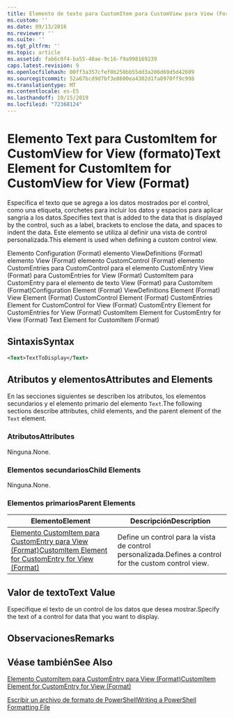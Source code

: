 ```yaml
---
title: Elemento de texto para CustomItem para CustomView para View (Format) | Microsoft Docs
ms.custom: ''
ms.date: 09/13/2016
ms.reviewer: ''
ms.suite: ''
ms.tgt_pltfrm: ''
ms.topic: article
ms.assetid: fab6c0f4-ba55-48ae-9c16-f9a998169239
caps.latest.revision: 9
ms.openlocfilehash: 00ff3a357cfef0b250bb55dd3a206d69d5d42609
ms.sourcegitcommit: 52a67bcd9d7bf3e8600ea4302d1fa8970ff9c998
ms.translationtype: MT
ms.contentlocale: es-ES
ms.lasthandoff: 10/15/2019
ms.locfileid: "72368124"
---
```

# <a name="text-element-for-customitem-for-customview-for-view-format"></a><span data-ttu-id="92853-102">Elemento Text para CustomItem for CustomView for View (formato)</span><span class="sxs-lookup"><span data-stu-id="92853-102">Text Element for CustomItem for CustomView for View (Format)</span></span>

<span data-ttu-id="92853-103">Especifica el texto que se agrega a los datos mostrados por el control, como una etiqueta, corchetes para incluir los datos y espacios para aplicar sangría a los datos.</span><span class="sxs-lookup"><span data-stu-id="92853-103">Specifies text that is added to the data that is displayed by the control, such as a label, brackets to enclose the data, and spaces to indent the data.</span></span> <span data-ttu-id="92853-104">Este elemento se utiliza al definir una vista de control personalizada.</span><span class="sxs-lookup"><span data-stu-id="92853-104">This element is used when defining a custom control view.</span></span>

<span data-ttu-id="92853-105">Elemento Configuration (Format) elemento ViewDefinitions (Format) elemento View (Format) elemento CustomControl (Format) elemento CustomEntries para CustomControl para el elemento CustomEntry View (Format) para CustomEntries for View (Format) CustomItem para CustomEntry para el elemento de texto View (Format) para CustomItem (Format)</span><span class="sxs-lookup"><span data-stu-id="92853-105">Configuration Element (Format) ViewDefinitions Element (Format) View Element (Format) CustomControl Element (Format) CustomEntries Element for CustomControl for View (Format) CustomEntry Element for CustomEntries for View (Format) CustomItem Element for CustomEntry for View (Format) Text Element for CustomItem (Format)</span></span>

## <a name="syntax"></a><span data-ttu-id="92853-106">Sintaxis</span><span class="sxs-lookup"><span data-stu-id="92853-106">Syntax</span></span>

```xml
<Text>TextToDisplay</Text>
```

## <a name="attributes-and-elements"></a><span data-ttu-id="92853-107">Atributos y elementos</span><span class="sxs-lookup"><span data-stu-id="92853-107">Attributes and Elements</span></span>

<span data-ttu-id="92853-108">En las secciones siguientes se describen los atributos, los elementos secundarios y el elemento primario del elemento `Text`.</span><span class="sxs-lookup"><span data-stu-id="92853-108">The following sections describe attributes, child elements, and the parent element of the `Text` element.</span></span>

### <a name="attributes"></a><span data-ttu-id="92853-109">Atributos</span><span class="sxs-lookup"><span data-stu-id="92853-109">Attributes</span></span>

<span data-ttu-id="92853-110">Ninguna.</span><span class="sxs-lookup"><span data-stu-id="92853-110">None.</span></span>

### <a name="child-elements"></a><span data-ttu-id="92853-111">Elementos secundarios</span><span class="sxs-lookup"><span data-stu-id="92853-111">Child Elements</span></span>

<span data-ttu-id="92853-112">Ninguna.</span><span class="sxs-lookup"><span data-stu-id="92853-112">None.</span></span>

### <a name="parent-elements"></a><span data-ttu-id="92853-113">Elementos primarios</span><span class="sxs-lookup"><span data-stu-id="92853-113">Parent Elements</span></span>

|<span data-ttu-id="92853-114">Elemento</span><span class="sxs-lookup"><span data-stu-id="92853-114">Element</span></span>|<span data-ttu-id="92853-115">Descripción</span><span class="sxs-lookup"><span data-stu-id="92853-115">Description</span></span>|
|-------------|-----------------|
|[<span data-ttu-id="92853-116">Elemento CustomItem para CustomEntry para View (Format)</span><span class="sxs-lookup"><span data-stu-id="92853-116">CustomItem Element for CustomEntry for View (Format)</span></span>](./customitem-element-for-customentry-for-customcontrol-for-view-format.md)|<span data-ttu-id="92853-117">Define un control para la vista de control personalizada.</span><span class="sxs-lookup"><span data-stu-id="92853-117">Defines a control for the custom control view.</span></span>|

## <a name="text-value"></a><span data-ttu-id="92853-118">Valor de texto</span><span class="sxs-lookup"><span data-stu-id="92853-118">Text Value</span></span>

<span data-ttu-id="92853-119">Especifique el texto de un control de los datos que desea mostrar.</span><span class="sxs-lookup"><span data-stu-id="92853-119">Specify the text of a control for data that you want to display.</span></span>

## <a name="remarks"></a><span data-ttu-id="92853-120">Observaciones</span><span class="sxs-lookup"><span data-stu-id="92853-120">Remarks</span></span>

## <a name="see-also"></a><span data-ttu-id="92853-121">Véase también</span><span class="sxs-lookup"><span data-stu-id="92853-121">See Also</span></span>

[<span data-ttu-id="92853-122">Elemento CustomItem para CustomEntry para View (Format)</span><span class="sxs-lookup"><span data-stu-id="92853-122">CustomItem Element for CustomEntry for View (Format)</span></span>](./customitem-element-for-customentry-for-customcontrol-for-view-format.md)

[<span data-ttu-id="92853-123">Escribir un archivo de formato de PowerShell</span><span class="sxs-lookup"><span data-stu-id="92853-123">Writing a PowerShell Formatting File</span></span>](./writing-a-powershell-formatting-file.md)
